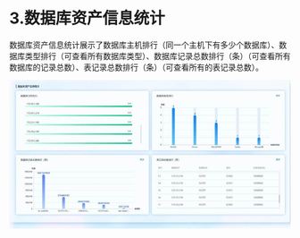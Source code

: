 # 3.数据库资产信息统计

 数据库资产信息统计展示了数据库主机排行（同一个主机下有多少个数据库）、数据库类型排行（可查看所有数据库类型）、数据库记录总数排行（条）（可查看所有数据库的记录总数）、表记录总数排行（条）（可查看所有的表记录总数）。

![](/images/operation/dc/datassets/dbassets_1.jpg)

 

